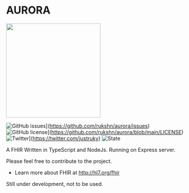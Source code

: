 # AURORA

<img src="https://cdn-icons-png.flaticon.com/512/6236/6236292.png" height="256" />

![GitHub issues](https://img.shields.io/github/issues/rukshn/aurora)](https://github.com/rukshn/aurora/issues)
![GitHub license](https://img.shields.io/github/license/rukshn/aurora)](https://github.com/rukshn/aurora/blob/main/LICENSE)
![Twitter](https://img.shields.io/twitter/url?style=social)](https://twitter.com/justruky)
![State](https://img.shields.io/badge/state-pre%20alpha-red)

A FHIR Written in TypeScript and NodeJs. Running on Express server.

Please feel free to contribute to the project. 

* Learn more about FHIR at http://hl7.org/fhir

Still under development, not to be used. 

